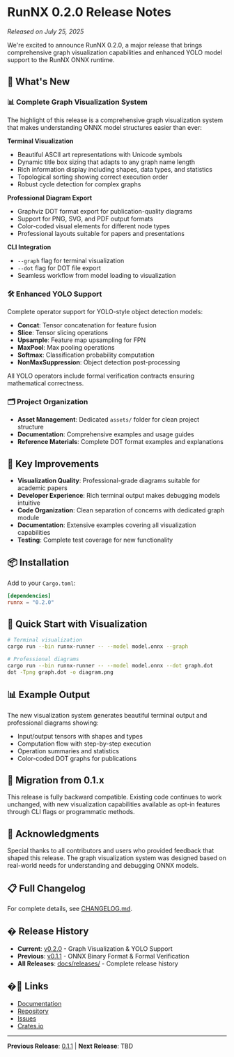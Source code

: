 # RunNX 0.2.0 Release Notes

*Released on July 25, 2025*

We're excited to announce RunNX 0.2.0, a major release that brings comprehensive graph visualization capabilities and enhanced YOLO model support to the RunNX ONNX runtime.

## 🎉 What's New

### 📊 Complete Graph Visualization System

The highlight of this release is a comprehensive graph visualization system that makes understanding ONNX model structures easier than ever:

**Terminal Visualization**
- Beautiful ASCII art representations with Unicode symbols
- Dynamic title box sizing that adapts to any graph name length
- Rich information display including shapes, data types, and statistics
- Topological sorting showing correct execution order
- Robust cycle detection for complex graphs

**Professional Diagram Export**
- Graphviz DOT format export for publication-quality diagrams
- Support for PNG, SVG, and PDF output formats
- Color-coded visual elements for different node types
- Professional layouts suitable for papers and presentations

**CLI Integration**
- `--graph` flag for terminal visualization
- `--dot` flag for DOT file export
- Seamless workflow from model loading to visualization

### 🛠️ Enhanced YOLO Support

Complete operator support for YOLO-style object detection models:
- **Concat**: Tensor concatenation for feature fusion
- **Slice**: Tensor slicing operations
- **Upsample**: Feature map upsampling for FPN
- **MaxPool**: Max pooling operations
- **Softmax**: Classification probability computation
- **NonMaxSuppression**: Object detection post-processing

All YOLO operators include formal verification contracts ensuring mathematical correctness.

### 🗂️ Project Organization

- **Asset Management**: Dedicated `assets/` folder for clean project structure
- **Documentation**: Comprehensive examples and usage guides
- **Reference Materials**: Complete DOT format examples and explanations

## 🚀 Key Improvements

- **Visualization Quality**: Professional-grade diagrams suitable for academic papers
- **Developer Experience**: Rich terminal output makes debugging models intuitive
- **Code Organization**: Clean separation of concerns with dedicated graph module
- **Documentation**: Extensive examples covering all visualization capabilities
- **Testing**: Complete test coverage for new functionality

## 📦 Installation

Add to your `Cargo.toml`:

```toml
[dependencies]
runnx = "0.2.0"
```

## 🎯 Quick Start with Visualization

```bash
# Terminal visualization
cargo run --bin runnx-runner -- --model model.onnx --graph

# Professional diagrams
cargo run --bin runnx-runner -- --model model.onnx --dot graph.dot
dot -Tpng graph.dot -o diagram.png
```

## 📊 Example Output

The new visualization system generates beautiful terminal output and professional diagrams showing:
- Input/output tensors with shapes and types
- Computation flow with step-by-step execution
- Operation summaries and statistics
- Color-coded DOT graphs for publications

## 🔧 Migration from 0.1.x

This release is fully backward compatible. Existing code continues to work unchanged, with new visualization capabilities available as opt-in features through CLI flags or programmatic methods.

## 🙏 Acknowledgments

Special thanks to all contributors and users who provided feedback that shaped this release. The graph visualization system was designed based on real-world needs for understanding and debugging ONNX models.

## 📋 Full Changelog

For complete details, see [CHANGELOG.md](CHANGELOG.md).

## � Release History

- **Current**: [v0.2.0](RELEASE_NOTES_0.2.0.md) - Graph Visualization & YOLO Support  
- **Previous**: [v0.1.1](docs/releases/RELEASE_NOTES_0.1.1.md) - ONNX Binary Format & Formal Verification
- **All Releases**: [docs/releases/](docs/releases/) - Complete release history

## �🔗 Links

- [Documentation](https://docs.rs/runnx)
- [Repository](https://github.com/JGalego/runnx)
- [Issues](https://github.com/JGalego/runnx/issues)
- [Crates.io](https://crates.io/crates/runnx)

---

**Previous Release**: [0.1.1](docs/releases/RELEASE_NOTES_0.1.1.md) | **Next Release**: TBD
